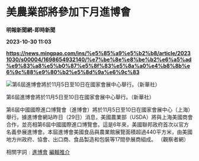 # 美農業部將參加下月進博會
**明報新聞網-即時新聞**

**2023-10-30 11:03**

**https://news.mingpao.com/ins/%e5%85%a9%e5%b2%b8/article/20231030/s00004/1698654932140/%e7%be%8e%e8%be%b2%e6%a5%ad%e9%83%a8%e5%b0%87%e5%8f%83%e5%8a%a0%e4%b8%8b%e6%9c%88%e9%80%b2%e5%8d%9a%e6%9c%83**

![第6屆進博會將於11月5日至10日在國家會展中心舉行。（新華社）](https://fs.mingpao.com/ins/20231030/s00004/fd38ce6a9b6c9e98912086feac86a7c4.jpg)

第6屆進博會將於11月5日至10日在國家會展中心舉行。（新華社）

第6屆中國國際進口博覽會（進博會）將於11月5日至10日在國家會展中心（上海）舉行。據進博會網站昨日（29日）消息，美國農業部（USDA）將與上海美國商會合作，並亮相第6屆中國國際進口博覽會。這是6年來，美國聯邦政府首次以官方名義參展進博會。本屆進博會美國食品與農業館展覽面積超過440平方米，由美國地方州政府、協會、出口商、食品製造和包裝等17間參展商組成。 （觀察者網）

相關字詞﹕[進博會](https://news.mingpao.com/ins/%e5%85%a9%e5%b2%b8/article/20231030/s00004/php/search2.php?pnssection=all&inssection=all&searchtype=A&keywords=%E9%80%B2%E5%8D%9A%E6%9C%83) [編輯推介](https://news.mingpao.com/ins/%e5%85%a9%e5%b2%b8/article/20231030/s00004/php/search2.php?pnssection=all&inssection=all&searchtype=A&keywords=%E7%B7%A8%E8%BC%AF%E6%8E%A8%E4%BB%8B)